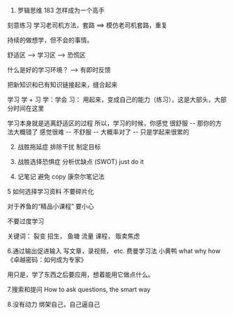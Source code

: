 1. 罗辑思维 183 怎样成为一个高手

刻意练习
学习老司机方法，套路 ==> 模仿老司机套路，重复

持续的做想学，但不会的事情。

舒适区 --> 学习区 --> 恐慌区

什么是好的学习环境？ --> 有即时反馈

把新知识和已有知识链接起来，缝合起来

学习
学 + 习
学：学会
习： 用起来，变成自己的能力（练习），这是大部头，大部分时间在这里

学习本身就是逃离舒适区的过程
所以，学习的时候，你感觉
很舒服 -- 那你的方法大概错了
感觉很难 -- 不舒服 -- 大概率对了 -- 只是学起来很累的

2. 战胜拖延症
   排除干扰
   制定目标

3. 战胜选择恐惧症
   分析优缺点 (SWOT)
   just do it

4. 记笔记
   避免 copy
   康奈尔笔记法

5 如何选择学习资料
不要碎片化

对于养鱼的“精品小课程” 要小心

不要过度学习

关键词：
裂变 招生， 鱼塘 流量 课程， 贩卖焦虑

6.通过输出促进输入
写文章，录视频， etc.
费曼学习法
小黄鸭
what why how
《卓越密码：如何成为专家》

用只是，学了东西之后要应用，想着能用它做点什么。

7.搜索和提问
How to ask questions, the smart way

8.没有动力
绑架自己，自己逼自己
